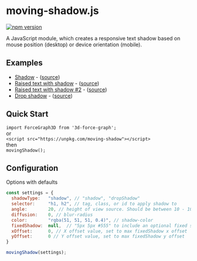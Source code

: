 # moving-shadow.js
[![npm version](https://badge.fury.io/js/moving-shadow.svg)](https://badge.fury.io/js/moving-shadow)

A JavaScript module, which creates a responsive text shadow based on mouse position (desktop) or device orientation (mobile).

## Examples
* [Shadow](https://mister-blanket.github.io/moving-shadow/examples/shadow) - ([source](https://github.com/mister-blanket/moving-shadow/blob/master/examples/shadow.html))
* [Raised text with shadow](https://mister-blanket.github.io/moving-shadow/examples/shadow-raised) - ([source](https://github.com/mister-blanket/moving-shadow/blob/master/examples/shadow-raised.html))
* [Raised text with shadow #2](https://mister-blanket.github.io/moving-shadow/examples/shadow-raised-two) - ([source](https://github.com/mister-blanket/moving-shadow/blob/master/examples/shadow-raised-two.html))
* [Drop shadow](https://mister-blanket.github.io/moving-shadow/examples/drop-shadow) - ([source](https://github.com/mister-blanket/moving-shadow/blob/master/examples/drop-shadow.html))


## Quick Start
`import ForceGraph3D from '3d-force-graph';`  
or  
`<script src="https://unpkg.com/moving-shadow"></script>`  
then  
`movingShadow();`

## Configuration
Options with defaults
```javascript
const settings = {
  shadowType:   "shadow", // "shadow", "dropShadow"
  selector:     "h1, h2", // tag, class, or id to apply shadow to
  angle:        20, // height of view source. Should be between 10 - 100
  diffusion:    0, // blur-radius
  color:        "rgba(51, 51, 51, 0.4)", // shadow-color
  fixedShadow:  null,  // "5px 5px #555" to include an optional fixed shadow
  xOffset:      0, // X offset value, set to max fixedShadow x offset
  yOffset:      0 // Y offset value, set to max fixedShadow y offset
}

movingShadow(settings);
```
